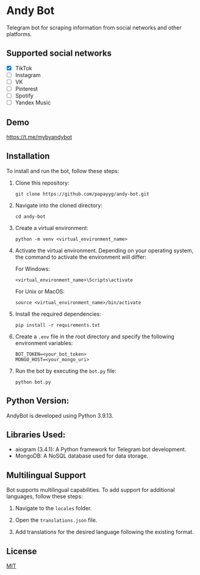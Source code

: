 # Andy Bot
Telegram bot for scraping information from social networks and other platforms.

## Supported social networks
- [x] TikTok
- [ ] Instagram
- [ ] VK
- [ ] Pinterest
- [ ] Spotify
- [ ] Yandex Music

## Demo
https://t.me/mybyandybot

## Installation
To install and run the bot, follow these steps:

1. Clone this repository:

    ```
    git clone https://github.com/papayyg/andy-bot.git
    ```
2. Navigate into the cloned directory:

    ```
    cd andy-bot
    ```

3. Create a virtual environment:

    ```
    python -m venv <virtual_environment_name>
    ```

4. Activate the virtual environment. Depending on your operating system, the command to activate the environment will differ:

    For Windows:

    ```
    <virtual_environment_name>\Scripts\activate
    ```

    For Unix or MacOS:

    ```
    source <virtual_environment_name>/bin/activate
    ```

5. Install the required dependencies:

    ```
    pip install -r requirements.txt
    ```

6. Create a `.env` file in the root directory and specify the following environment variables:

    ```
    BOT_TOKEN=<your_bot_token>
    MONGO_HOST=<your_mongo_uri>
    ```

7. Run the bot by executing the `bot.py` file:

    ```
    python bot.py
    ```


## Python Version:

AndyBot is developed using Python 3.9.13.

## Libraries Used:

- aiogram (3.4.1): A Python framework for Telegram bot development.
- MongoDB: A NoSQL database used for data storage.

## Multilingual Support

Bot supports multilingual capabilities. To add support for additional languages, follow these steps:

1. Navigate to the `locales` folder.

2. Open the `translations.json` file.

3. Add translations for the desired language following the existing format.

## License

[MIT](https://choosealicense.com/licenses/mit/)


